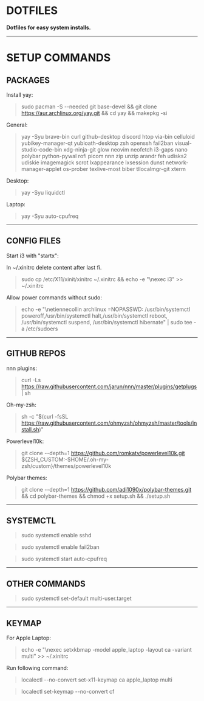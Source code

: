 # DOTFILES

**Dotfiles for easy system installs.**

---

# SETUP COMMANDS

## PACKAGES

Install yay:

> sudo pacman -S --needed git base-devel && git clone https://aur.archlinux.org/yay.git && cd yay && makepkg -si

General:

> yay -Syu brave-bin curl github-desktop discord htop via-bin celluloid yubikey-manager-qt yubioath-desktop zsh openssh fail2ban visual-studio-code-bin xdg-ninja-git glow neovim neofetch i3-gaps nano polybar python-pywal rofi picom nnn zip unzip arandr feh udisks2 udiskie imagemagick scrot lxappearance lxsession dunst network-manager-applet os-prober texlive-most biber tllocalmgr-git xterm

Desktop:

> yay -Syu liquidctl

Laptop:

> yay -Syu auto-cpufreq

---

## CONFIG FILES

Start i3 with "startx":

In ~/.xinitrc delete content after last fi.

> sudo cp /etc/X11/xinit/xinitrc ~/.xinitrc && echo -e "\nexec i3" >> ~/.xinitrc

Allow power commands without sudo:

> echo -e "\netiennecollin archlinux =NOPASSWD: /usr/bin/systemctl poweroff,/usr/bin/systemctl halt,/usr/bin/systemctl reboot, /usr/bin/systemctl suspend, /usr/bin/systemctl hibernate" | sudo tee -a /etc/sudoers

---

## GITHUB REPOS

nnn plugins:

> curl -Ls https://raw.githubusercontent.com/jarun/nnn/master/plugins/getplugs | sh

Oh-my-zsh:

> sh -c "$(curl -fsSL https://raw.githubusercontent.com/ohmyzsh/ohmyzsh/master/tools/install.sh)"

Powerlevel10k:

> git clone --depth=1 https://github.com/romkatv/powerlevel10k.git ${ZSH_CUSTOM:-$HOME/.oh-my-zsh/custom}/themes/powerlevel10k

Polybar themes:

> git clone --depth=1 https://github.com/adi1090x/polybar-themes.git && cd polybar-themes && chmod +x setup.sh && ./setup.sh

---

## SYSTEMCTL

> sudo systemctl enable sshd

> sudo systemctl enable fail2ban

> sudo systemctl start auto-cpufreq

---

## OTHER COMMANDS

> sudo systemctl set-default multi-user.target

---

## KEYMAP

For Apple Laptop:

> echo -e "\nexec setxkbmap -model apple_laptop -layout ca -variant multi" >> ~/.xinitrc

Run following command:

> localectl --no-convert set-x11-keymap ca apple_laptop multi

> localectl set-keymap --no-convert cf
